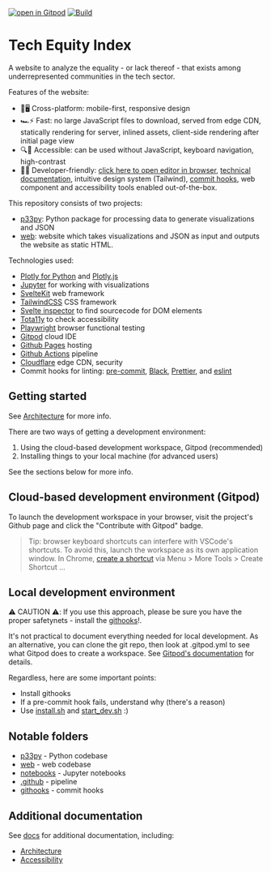 [![open in Gitpod](https://img.shields.io/badge/Contribute%20with-Gitpod-908a85?logo=gitpod)](https://gitpod.io/#https://github.com/p33chicago/P33-DEI-dashboard-project)
[![Build](https://github.com/p33chicago/P33-DEI-dashboard-project/actions/workflows/build-and-deploy.yml/badge.svg)](https://github.com/p33chicago/P33-DEI-dashboard-project/actions/workflows/build-and-deploy.yml)


# Tech Equity Index

A website to analyze the equality - or lack thereof - that exists among underrepresented communities in the tech sector.

Features of the website:

* 📱🖥 Cross-platform: mobile-first, responsive design
* 🏎⚡️ Fast: no large JavaScript files to download, served from edge CDN, statically rendering for server, inlined assets, client-side rendering after initial page view
* 🔍🧏 Accessible: can be used without JavaScript, keyboard navigation, high-contrast
* 👩‍💻 Developer-friendly: [click here to open editor in browser], [technical documentation](./docs/architecture.md), intuitive design system (Tailwind), [commit hooks](./githooks/INSTALLATION.md), web component and accessibility tools enabled out-of-the-box.


This repository consists of two projects:

* [p33py](./p33py/): Python package for processing data to generate visualizations and JSON
* [web](./web/): website which takes visualizations and JSON as input and outputs the website as static HTML.

Technologies used:

* [Plotly for Python] and [Plotly.js]
* [Jupyter] for working with visualizations
* [SvelteKit] web framework
* [TailwindCSS] CSS framework
* [Svelte inspector] to find sourcecode for DOM elements
* [Tota11y] to check accessibility
* [Playwright] browser functional testing
* [Gitpod] cloud IDE
* [Github Pages] hosting
* [Github Actions] pipeline
* [Cloudflare] edge CDN, security
* Commit hooks for linting: [pre-commit], [Black], [Prettier], and [eslint]


## Getting started

See [Architecture](./docs/architecture.md) for more info.

There are two ways of getting a development environment:

1. Using the cloud-based development workspace, Gitpod (recommended)
2. Installing things to your local machine (for advanced users)

See the sections below for more info.


## Cloud-based development environment (Gitpod)

To launch the development workspace in your browser, visit the project's Github page and click the "Contribute with Gitpod" badge.

> Tip: browser keyboard shortcuts can interfere with VSCode's shortcuts. To avoid this, launch the workspace as its own application window. In Chrome, [create a shortcut] via Menu > More Tools > Create Shortcut ...


## Local development environment

⚠️ CAUTION ⚠️:️ If you use this approach, please be sure you have the proper safetynets - install the [githooks](./githooks/)!.

It's not practical to document everything needed for local development. As an alternative, you can clone the git repo, then look at .gitpod.yml to see what Gitpod does to create a workspace. See [Gitpod's documentation] for details.

Regardless, here are some important points:

* Install githooks
* If a pre-commit hook fails, understand why (there's a reason)
* Use [install.sh](./scripts/install.sh) and [start_dev.sh](./scripts/start_dev.sh) :)


## Notable folders

* [p33py](./p33py/) - Python codebase
* [web](./web/) - web codebase
* [notebooks](./notebooks/) - Jupyter notebooks
* [.github](./.github/) - pipeline
* [githooks](./githooks/) - commit hooks


## Additional documentation

See [docs](./docs/) for additional documentation, including:

* [Architecture](./docs/architecture.md)
* [Accessibility](./docs/accessibility.md)


[click here to open editor in browser]: https://gitpod.io/#https://github.com/p33chicago/P33-DEI-dashboard-project
[Plotly for Python]: https://plotly.com/python/
[Plotly.js]: https://plotly.com/javascript/
[Jupyter]: https://jupyter.org/
[SvelteKit]: https://kit.svelte.dev/
[TailwindCSS]: https://tailwindcss.com/
[Svelte inspector]: https://joyofcode.xyz/svelte-inspector
[Tota11y]: https://khan.github.io/tota11y/
[Playwright]: https://playwright.dev/
[Gitpod]: https://gitpod.io/
[Github Pages]: https://pages.github.com/
[Github Actions]: https://github.com/features/actions
[Cloudflare]: https://www.cloudflare.com/
[pre-commit]: https://pre-commit.com/
[Black]: https://github.com/psf/black
[Prettier]: https://prettier.io/
[eslint]: https://eslint.org/
[Plotly JSON]: https://plotly.com/chart-studio-help/json-chart-schema/
[create a shortcut]: https://support.google.com/chrome_webstore/answer/3060053
[Gitpod's documentation]: https://www.gitpod.io/docs/introduction/learn-gitpod/gitpod-yaml
